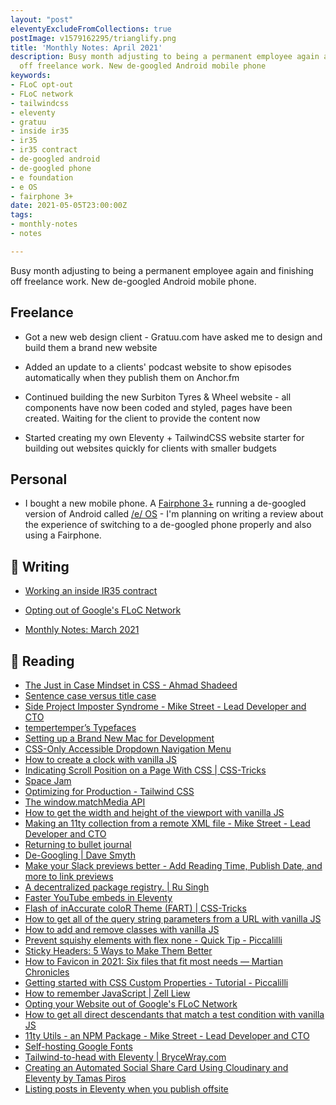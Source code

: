 ```yaml
---
layout: "post"
eleventyExcludeFromCollections: true
postImage: v1579162295/trianglify.png
title: 'Monthly Notes: April 2021'
description: Busy month adjusting to being a permanent employee again and finishing
  off freelance work. New de-googled Android mobile phone
keywords:
- FLoC opt-out
- FLoC network
- tailwindcss
- eleventy
- gratuu
- inside ir35
- ir35
- ir35 contract
- de-googled android
- de-googled phone
- e foundation
- e OS
- fairphone 3+
date: 2021-05-05T23:00:00Z
tags:
- monthly-notes
- notes

---
```

Busy month adjusting to being a permanent employee again and finishing off freelance work. New de-googled Android mobile phone.

## Freelance
- Got a new web design client - Gratuu.com have asked me to design and build them a brand new website

- Added an update to a clients' podcast website to show episodes automatically when they publish them on Anchor.fm

- Continued building the new Surbiton Tyres & Wheel website - all components have now been coded and styled, pages have been created. Waiting for the client to provide the content now

- Started creating my own Eleventy + TailwindCSS website starter for building out websites quickly for clients with smaller budgets

## Personal
- I bought a new mobile phone. A [Fairphone 3+](https://shop.fairphone.com/gb_en/fairphone-3-plus) running a de-googled version of Android called [/e/ OS](https://e.foundation/) - I'm planning on writing a review about the experience of switching to a de-googled phone properly and also using a Fairphone.

## 📝 Writing 
- [Working an inside IR35 contract](https://www.juanfernandes.uk/blog/working-an-inside-ir35-contract/ "Working an inside IR35 contract")

- [Opting out of Google's FLoC Network](https://www.juanfernandes.uk/notes/google-floc/ "Opting out of Google's FLoC Network")

- [Monthly Notes: March 2021](https://www.juanfernandes.uk/notes/monthly-notes-march-2021/ "Monthly Notes: March 2021")

## 📖 Reading
- [The Just in Case Mindset in CSS - Ahmad Shadeed](https://ishadeed.com/article/the-just-in-case-mindset-css/ "The Just in Case Mindset in CSS - Ahmad Shadeed")
- [Sentence case versus title case](https://www.tempertemper.net/blog/sentence-case-versus-title-case "Sentence case versus title case")
- [Side Project Imposter Syndrome - Mike Street - Lead Developer and CTO](https://www.mikestreety.co.uk/blog/side-project-imposter-syndrome/ "Side Project Imposter Syndrome - Mike Street - Lead Developer and CTO")
- [tempertemper’s Typefaces](https://www.tempertemper.net/blog/tempertempers-typefaces "tempertemper’s Typefaces")
- [Setting up a Brand New Mac for Development](https://www.taniarascia.com/setting-up-a-brand-new-mac-for-development/ "Setting up a Brand New Mac for Development")
- [CSS-Only Accessible Dropdown Navigation Menu](https://dev.to/5t3ph/css-only-accessible-dropdown-navigation-menu-1f95 "CSS-Only Accessible Dropdown Navigation Menu")
- [How to create a clock with vanilla JS](https://gomakethings.com/how-to-create-a-clock-with-vanilla-js/ "How to create a clock with vanilla JS")
- [Indicating Scroll Position on a Page With CSS | CSS-Tricks](https://css-tricks.com/indicating-scroll-position-on-a-page-with-css/ "Indicating Scroll Position on a Page With CSS | CSS-Tricks")
- [Space Jam](https://mxb.dev/blog/space-jam/ "Space Jam")
- [Optimizing for Production - Tailwind CSS](https://tailwindcss.com/docs/optimizing-for-production "Optimizing for Production - Tailwind CSS")
- [The window.matchMedia API](https://sebastiandedeyne.com/matchmedia/ "The window.matchMedia API")
- [How to get the width and height of the viewport with vanilla JS](https://gomakethings.com/how-to-get-the-width-and-height-of-the-viewport-with-vanilla-js/ "How to get the width and height of the viewport with vanilla JS")
- [Making an 11ty collection from a remote XML file - Mike Street - Lead Developer and CTO](https://www.mikestreety.co.uk/blog/making-an-11ty-collection-from-a-remote-xml-file/ "Making an 11ty collection from a remote XML file - Mike Street - Lead Developer and CTO")
- [Returning to bullet journal](https://blog.nocturnalmonkey.com/returning-to-bullet-journalling/ "Returning to bullet journal")
- [De-Googling | Dave Smyth](https://davesmyth.com "De-Googling | Dave Smyth")
- [Make your Slack previews better - Add Reading Time, Publish Date, and more to link previews](https://community.hubspot.com/t5/Share-Your-Work/Make-your-Slack-previews-better-Add-Reading-Time-Publish-Date/m-p/182219 "Make your Slack previews better - Add Reading Time, Publish Date, and more to link previews")
- [A decentralized package registry. | Ru Singh](https://rusingh.com/decentralized-package-registry/ "A decentralized package registry. | Ru Singh")
- [Faster YouTube embeds in Eleventy](https://sia.codes/ "Faster YouTube embeds in Eleventy")
- [Flash of inAccurate coloR Theme (FART) | CSS-Tricks](https://css-tricks.com/flash-of-inaccurate-color-theme-fart/ "Flash of inAccurate coloR Theme (FART) | CSS-Tricks")
- [How to get all of the query string parameters from a URL with vanilla JS](https://gomakethings.com/how-to-get-all-of-the-query-string-parameters-from-a-url-with-vanilla-js/ "How to get all of the query string parameters from a URL with vanilla JS")
- [How to add and remove classes with vanilla JS](https://gomakethings.com/how-to-add-and-remove-classes-with-vanilla-js/ "How to add and remove classes with vanilla JS")
- [Prevent squishy elements with flex none - Quick Tip - Piccalilli](https://piccalil.li/quick-tip/prevent-squishy-elements-with-flex-none/ "Prevent squishy elements with flex none - Quick Tip - Piccalilli")
- [Sticky Headers: 5 Ways to Make Them Better](https://www.nngroup.com/articles/sticky-headers/ "Sticky Headers: 5 Ways to Make Them Better")
- [How to Favicon in 2021: Six files that fit most needs — Martian Chronicles](https://evilmartians.com/chronicles/how-to-favicon-in-2021-six-files-that-fit-most-needs "How to Favicon in 2021: Six files that fit most needs — Martian Chronicles")
- [Getting started with CSS Custom Properties - Tutorial - Piccalilli](https://piccalil.li/tutorial/getting-started-with-css-custom-properties/ "Getting started with CSS Custom Properties - Tutorial - Piccalilli")
- [How to remember JavaScript | Zell Liew](https://zellwk.com/blog/remember-javascript/?ck_subscriber_id=383327096 "How to remember JavaScript | Zell Liew")
- [Opting your Website out of Google's FLoC Network](https://paramdeo.com//blog/opting-your-website-out-of-googles-floc-network "Opting your Website out of Google's FLoC Network")
- [How to get all direct descendants that match a test condition with vanilla JS](https://gomakethings.com/how-to-get-all-direct-descendants-that-match-a-test-condition-with-vanilla-js/ "How to get all direct descendants that match a test condition with vanilla JS")
- [11ty Utils - an NPM Package - Mike Street - Lead Developer and CTO](https://www.mikestreety.co.uk/blog/11ty-utils-npm-package/ "11ty Utils - an NPM Package - Mike Street - Lead Developer and CTO")
- [Self-hosting Google Fonts](https://sebastiandedeyne.com/self-hosting-google-fonts/ "Self-hosting Google Fonts")
- [Tailwind-to-head with Eleventy | BryceWray.com](https://www.brycewray.com/posts/2021/03/tailwind-head-eleventy/ "Tailwind-to-head with Eleventy | BryceWray.com")
- [Creating an Automated Social Share Card Using Cloudinary and Eleventy by Tamas Piros](https://tpiros.dev/blog/creating-an-automated-social-share-card-using-cloudinary-and-eleventy/ "Creating an Automated Social Share Card Using Cloudinary and Eleventy by Tamas Piros")
- [Listing posts in Eleventy when you publish offsite](https://ericwbailey.design/writing/listing-posts-in-eleventy-when-you-publish-offsite/ "Listing posts in Eleventy when you publish offsite")
